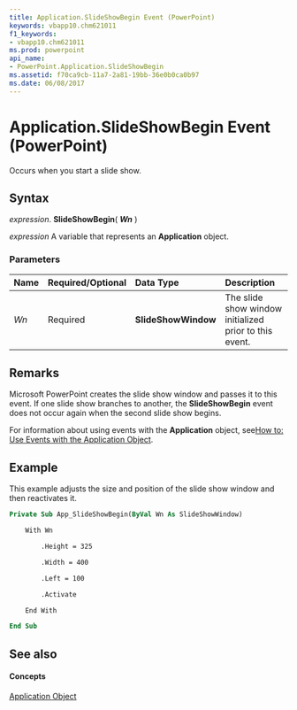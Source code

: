 ```yaml
---
title: Application.SlideShowBegin Event (PowerPoint)
keywords: vbapp10.chm621011
f1_keywords:
- vbapp10.chm621011
ms.prod: powerpoint
api_name:
- PowerPoint.Application.SlideShowBegin
ms.assetid: f70ca9cb-11a7-2a81-19bb-36e0b0ca0b97
ms.date: 06/08/2017
---
```



# Application.SlideShowBegin Event (PowerPoint)

Occurs when you start a slide show.


## Syntax

 _expression_. **SlideShowBegin**( **_Wn_** )

 _expression_ A variable that represents an **Application** object.


### Parameters



|**Name**|**Required/Optional**|**Data Type**|**Description**|
|:-----|:-----|:-----|:-----|
| _Wn_|Required|**SlideShowWindow**|The slide show window initialized prior to this event.|

## Remarks

Microsoft PowerPoint creates the slide show window and passes it to this event. If one slide show branches to another, the **SlideShowBegin** event does not occur again when the second slide show begins.

For information about using events with the **Application** object, see[How to: Use Events with the Application Object](use-events-with-the-application-object.md).


## Example

This example adjusts the size and position of the slide show window and then reactivates it.


```vb
Private Sub App_SlideShowBegin(ByVal Wn As SlideShowWindow)

    With Wn

        .Height = 325

        .Width = 400

        .Left = 100

        .Activate

    End With

End Sub
```


## See also


#### Concepts


[Application Object](application-object-powerpoint.md)

